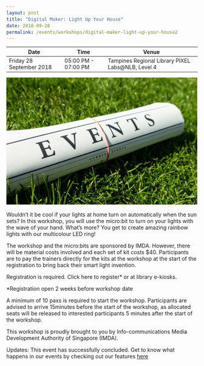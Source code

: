 ```yaml
---
layout: post
title: "Digital Maker: Light Up Your House"
date: 2018-09-28
permalink: /events/workshops/digital-maker-light-up-your-house2
---
```


| Date | Time | Venue |
|--------|---|---|
| Friday 28 September 2018 | 05:00 PM - 07:00 PM | Tampines Regional Library PIXEL Labs@NLB, Level 4 |

![hi](/images/events/generic-event-image.jpg)

Wouldn’t it be cool if your lights at home turn on automatically when the sun sets? In this workshop, you will use the micro:bit to turn on your lights with the wave of your hand. What’s more? You get to create amazing rainbow lights with our multicolour LED ring! 

The workshop and the micro:bits are sponsored by IMDA.  However, there will be material costs involved and each set of kit costs $40.  Participants are to pay the trainers directly for the kits at the workshop at the start of the registration to bring back their smart light invention.
 
 

Registration is required. Click here to register* or at library e-kiosks.

*Registration open 2 weeks before workshop date

A minimum of 10 paxs is required to start the workshop.
Participants are advised to arrive 15minutes before the start of the workshop, as allocated seats will be released to interested participants 5 minutes after the start of the workshop.

This workshop is proudly brought to you by Info-communications Media Development Authority of Singapore (IMDA).

Updates: This event has successfully concluded. Get to know what happens in our events by checking out our features <a href="" target="_blank">here</a>
